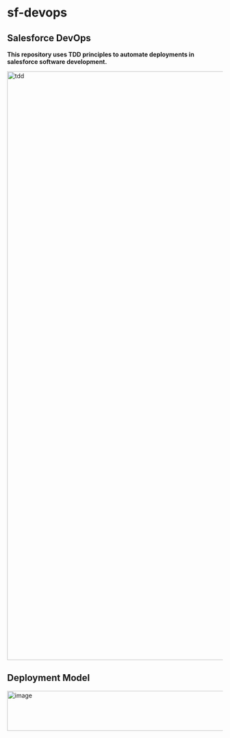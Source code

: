 # sf-devops
## Salesforce DevOps 
<strong>This repository uses TDD principles to automate deployments in salesforce software development.</strong>

<img title=TDD width="1600" height="1372" alt="tdd" src="https://lh7-rt.googleusercontent.com/docsz/AD_4nXfWH8Xb0XRfEI5CVzWaPDxzzGsGHght78Lg-tiJcKpXbiE27yTQeWAwZv2oUgHJGXnViHQ13V5r2n9dN68c2zuuGcJwZ5jjijzXPF_zZ7N0w3J_oV4niqZn8PtQEWQxtqlJyIVr60VEiQEtRLSZPIKCP4T1?key=EKZ6QLmJveNRS_xcgynU5g" />

## Deployment Model
<img width="618" height="93" alt="image" src="https://github.com/user-attachments/assets/1b16de1e-4a55-4b72-9a03-5e59f9970a53" />


